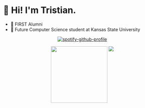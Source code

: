 # :wave: Hi! I'm Tristian.

* 🤖 FIRST Alumni
* 🏫 Future Computer Science student at Kansas State University

<div align="center">

[![spotify-github-profile](https://spotify-github-profile.vercel.app/api/view?uid=t886xc6adcyzys40f77jxmkcq&cover_image=true&theme=novatorem&show_offline=true&background_color=121212&bar_color=53b14f&bar_color_cover=false)](https://spotify-github-profile.vercel.app/api/view?uid=t886xc6adcyzys40f77jxmkcq&redirect=true)

<img height="180em" src="https://github-readme-stats.vercel.app/api?username=ordinaryjellyfish&show_icons=true&include_all_commits=true&hide_border=true&theme=transparent&custom_title=Tristian's%20GitHub%20Stats" />
<img align="top" src="https://github-readme-stats.vercel.app/api/top-langs/?username=ordinaryjellyfish&hide_border=true&layout=compact&theme=transparent" />

</div>
